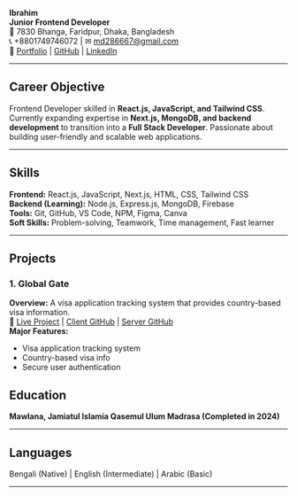 **Ibrahim**\
**Junior Frontend Developer**\
📍 7830 Bhanga, Faridpur, Dhaka, Bangladesh\
📞 +8801749746072 | ✉ [md286667@gmail.com](mailto:md286667@gmail.com)\
🔗 [Portfolio](#) | [GitHub](https://github.com/mahimDev) | [LinkedIn](#)

---

## **Career Objective**

Frontend Developer skilled in **React.js, JavaScript, and Tailwind CSS**. Currently expanding expertise in **Next.js, MongoDB, and backend development** to transition into a **Full Stack Developer**. Passionate about building user-friendly and scalable web applications.

---

## **Skills**

**Frontend:** React.js, JavaScript, Next.js, HTML, CSS, Tailwind CSS\
**Backend (Learning):** Node.js, Express.js, MongoDB, Firebase\
**Tools:** Git, GitHub, VS Code, NPM, Figma, Canva\
**Soft Skills:** Problem-solving, Teamwork, Time management, Fast learner

---

## **Projects**

### **1. Global Gate**

**Overview:** A visa application tracking system that provides country-based visa information.\
🔗 [Live Project](https://global-gate-b17fa.web.app/) | [Client GitHub](https://github.com/mahimDev/global-gate-client) | [Server GitHub](#)\
**Major Features:**

- Visa application tracking system
- Country-based visa info
- Secure user authentication
<!--

### **2. HavenHub**

**Overview:** A hotel booking platform with role-based user authentication and payment integration.\
🔗 [Live Project](https://havenhub-6c2d4.web.app/) | [Client GitHub](#) | [Server GitHub](#)\
**Major Features:**

- Hotel search & booking
- Role-based user authentication
- Payment integration -->

<!-- ### **3. ScholarEase (Scholarship Management System)**

**Overview:** A portal for students to apply for scholarships with an admin dashboard for reviews.\
🔗 [Live Project](https://scholar-ease-c79fe.web.app/) | [Client GitHub](#) | [Server GitHub](#)\
**Major Features:**

- Scholarship application portal
- Admin dashboard for review
- Automated email notifications

--- -->

## **Education**

**Mawlana, Jamiatul Islamia Qasemul Ulum Madrasa (Completed in 2024)**

---

## **Languages**

Bengali (Native) | English (Intermediate) | Arabic (Basic)

---
